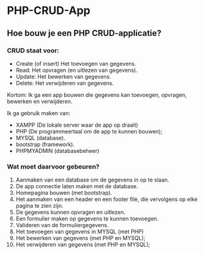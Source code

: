 # PHP-CRUD-App
## Hoe bouw je een PHP CRUD-applicatie?
### CRUD staat voor:
- Create (of insert) Het toevoegen van gegevens.
- Read: Het opvragen (en uitlezen van gegevens).
- Update: Het bewerken van gegevens.
- Delete: Het verwijderen van gegevens.

Kortom: Ik ga een app bouwen die gegevens kan toevoegen, opvragen, bewerken en verwijderen. 

Ik ga gebruik maken van: 
- XAMPP (De lokale server waar de app op draait)
- PHP (De programmeertaal om de app te kunnen bouwen);
- MYSQL (database).
- bootstrap (framework).
- PHPMYADMIN (databasebeheer)

### Wat moet daarvoor gebeuren?

1. Aanmaken van een database om de gegevens in op te slaan.
2. De app connectie laten maken met de database.
3. Homepagina bouwen (met bootstrap).
4. Het aanmaken van een header en een footer file, die vervolgens op elke pagina te zien zijn.
5. De gegevens kunnen opvragen en uitlezen.
6. Een formulier maken op gegevens te kunnen toevoegen.
7. Valideren van de formuliergegevens.
8. Het toevoegen van gegevens in MYSQL (met PHP)
9. Het bewerken van gegevens (met PHP en MYSQL);
10. Het verwijderen van gegevens (met PHP en MYSQL);    
